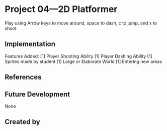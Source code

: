 
# Project 04—2D Platformer
Play using Arrow keys to move around, space to dash, c to jump, and x to shoot

## Implementation
Features Added:
[1] Player Shooting Ability
[1] Player Dashing Ability
[1] Sprites made by student
[1] Large or Elaborate World
[1] Entering new areas

## References

## Future Development
None
## Created by
